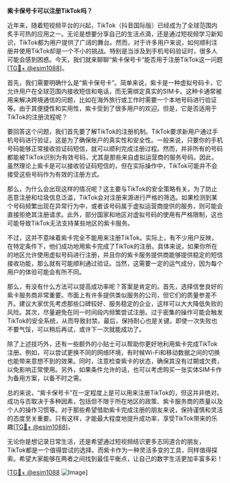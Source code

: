 **紫卡保号卡可以注册TikTok吗？**

近年来，随着短视频平台的兴起，TikTok（抖音国际版）已经成为了全球范围内炙手可热的应用之一。无论是想要分享自己的生活点滴，还是通过短视频学习新知识，TikTok都为用户提供了广阔的舞台。然而，对于许多用户来说，如何顺利注册并使用TikTok却是一个不小的挑战。特别是当涉及到手机号码验证时，很多人可能会感到困惑。今天，我们就来聊聊“紫卡保号卡”能否用于注册TikTok这一问题[[TG💪+ @esim1088](https://t.me/s/esim1088)]。

首先，我们需要明确什么是“紫卡保号卡”。简单来说，紫卡是一种虚拟号码卡，它允许用户在全球范围内接收短信和电话，而无需绑定真实的SIM卡。这种卡通常被用来解决跨境通信的问题，比如在海外旅行或工作时需要一个本地号码进行验证等。由于其便捷性和实用性，紫卡受到了很多用户的欢迎。但是，它是否适用于TikTok的注册流程呢？

要回答这个问题，我们首先要了解TikTok的注册机制。TikTok要求新用户通过手机号码进行验证，这是为了确保账户的真实性和安全性。一般来说，只要你的手机号码能够正常接收验证码短信，就可以顺利完成注册过程。然而，并非所有的号码都能被TikTok识别为有效号码，尤其是那些来自虚拟运营商的服务号码。因此，虽然理论上紫卡是可以接收验证码短信的，但在实际操作中，TikTok可能并不会接受这些号码作为有效的注册方式。

那么，为什么会出现这样的情况呢？这主要与TikTok的安全策略有关。为了防止恶意注册和垃圾信息泛滥，TikTok会对注册来源进行严格的筛选。如果检测到某个号码频繁出现在异常行为中，或者该号码属于虚拟运营商提供的服务，则可能会直接拒绝其注册请求。此外，部分国家和地区对虚拟号码的使用有严格限制，这也可能导致TikTok无法支持某些地区的紫卡服务。

不过，这并不意味着紫卡完全不能用来注册TikTok。实际上，有不少用户反映，在特定条件下，他们成功地用紫卡完成了TikTok的注册。具体来说，如果你所在的地区允许使用虚拟号码进行注册，并且你的紫卡服务提供商能够提供稳定的短信接收功能，那么就有可能顺利通过验证。当然，这需要一定的运气成分，因为每个用户的体验可能会有所不同。

那么，有没有什么方法可以提高成功率呢？答案是肯定的。首先，选择信誉良好的紫卡服务商非常重要。市面上有许多提供类似服务的公司，但它们的质量参差不齐。建议大家优先考虑那些口碑较好、服务稳定的企业，这样可以大大降低失败的风险。其次，尽量避免在同一时间段内频繁尝试注册。过于密集的操作可能会触发TikTok的安全系统，从而导致封禁。最后，保持耐心也是关键。即使一次失败也不要气馁，可以稍后再试，或许下一次就能成功了。

除了上述技巧外，还有一些额外的小贴士可以帮助你更好地利用紫卡完成TikTok注册。例如，可以尝试更换不同的网络环境，有时候Wi-Fi和移动数据之间的切换也能带来意想不到的效果。同时，注意检查紫卡的状态，确保其没有过期或欠费，以免影响正常使用。另外，如果条件允许的话，也可以考虑购买一张实体SIM卡作为备用方案，以备不时之需。

总的来说，“紫卡保号卡”在一定程度上是可以用来注册TikTok的，但这并非绝对。成功与否取决于多种因素，包括但不限于所在地区的政策、紫卡服务商的质量以及个人的操作习惯等。对于那些希望借助紫卡完成注册的朋友来说，保持谨慎和灵活的态度至关重要。只有这样，才能最大程度地提升成功率，享受TikTok带来的乐趣[[TG💪+ @esim1088](https://t.me/s/esim1088)]。

无论你是想记录日常生活，还是希望通过短视频结识更多志同道合的朋友，TikTok都是一个值得尝试的选择。而紫卡作为一种灵活多变的工具，同样值得探索。希望大家能够在两者之间找到最佳平衡点，让自己的数字生活更加丰富多彩！

[[TG💪+ @esim1088](https://t.me/s/esim1088) ![Image](https://i.postimg.cc/4NQfJmqS/Snipaste-2025-05-13-00-14-12.png)]